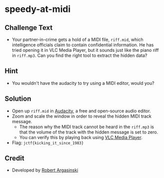 # speedy-at-midi

## Challenge Text
* Your partner-in-crime gets a hold of a MIDI file, `riff.mid`, which intelligence officials claim to contain confidential information.  He has tried opening it in VLC Media Player, but it sounds just like the piano riff in `riff.mp3`.  Can you find the right tool to extract the hidden data? 

## Hint
* You wouldn't have the audacity to try using a MIDI editor, would you?

## Solution
* Open up `riff.mid` in [Audacity](https://www.audacityteam.org/), a free and open-source audio editor.
* Zoom and scale the window in order to reveal the hidden MIDI track message.
    * The reason why the MIDI track cannot be heard in the `riff.mp3` is that the volume of the track with the hidden message is set to zero.
    * You can verify this by playing back using [VLC Media Player](https://www.videolan.org/).
* Flag: `jctf{kicking_it_since_1983}`

## Credit
* Developed by [Robert Argasinski](https://github.com/ra536)
